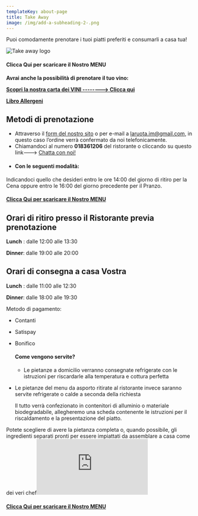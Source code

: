 ```yaml
---
templateKey: about-page
title: Take Away
image: /img/add-a-subheading-2-.png
---
```

Puoi comodamente prenotare i tuoi piatti preferiti e consumarli a casa tua!

![Take away logo](/img/la-ruota-take-away.png)

#### **Clicca Qui per scaricare il Nostro MENU**

[](https://laruotaimperia.com/img/Febbraio2021.pdf)[](https://laruotaimperia.com/img/23gennaio.png)[](https://laruotaimperia.com/img/sospeso.pdf)[](https://laruotaimperia.com/img/menu_gennaio2021.pdf)[](https://laruotaimperia.com/img/menu_gennaio2021)[](https://laruotaimperia.com/news/2020-12-27-capodanno-2020/)[](https://laruotaimperia.com/img/menu_ottobre2020.pdf)**Avrai anche la possibilità di prenotare il tuo vino:**[](https://laruotaimperia.com/news/2020-05-20-carta-dei-vini/)[](https://www.facebook.com/laruotaimperia/photos/a.127917497280895/5199962570076337/)

**[Scopri la nostra carta dei VINI --------> Clicca qui](https://www.facebook.com/laruotaimperia/photos/a.127917497280895/5199962570076337/)**

[](https://www.facebook.com/laruotaimperia/photos/a.127917497280895/5199962570076337/)[](https://laruotaimperia.com/news/2020-05-20-carta-dei-vini/)**[Libro Allergeni](https://laruotaimperia.com/img/Allergeni_ruota.pdf)**

## [](hattps://la_ruota.netlify.com/img/takeawayLa_ruota2.pdf)Metodi di prenotazione

* Attraverso il [form del nostro sito](/contatti) o per e-mail a [](mailto:info@laruotaimperia.com)laruota.im@gmail.com, in questo caso l’ordine verrà confermato da noi telefonicamente.
* Chiamandoci al numero **018361206** del ristorante o cliccando su questo link---> [Chatta con noi!](https://wa.me/39018361206)
* #### Con le seguenti modalità:

Indicandoci quello che desideri entro le ore 14:00 del giorno di ritiro per la Cena oppure entro le 16:00 del giorno precedente per il Pranzo.[](https://laruotaimperia.com/img/menu_ottobre2020.pdf)[](https://laruotaimperia.com/img/menu_gennaio2021.pdf)[](https://laruotaimperia.com/img/sospeso.pdf)[](https://laruotaimperia.com/img/23gennaio.png)[](https://laruotaimperia.com/img/Febbraio2021.pdf)[](https://www.facebook.com/laruotaimperia/photos/a.127917497280895/5199962570076337/)

#### **[Clicca Qui per scaricare il Nostro MENU](https://www.facebook.com/laruotaimperia/photos/a.127917497280895/5199962570076337/)**

## [](https://www.facebook.com/laruotaimperia/photos/a.127917497280895/5199962570076337/)[](https://laruotaimperia.com/img/Febbraio2021.pdf)[](https://laruotaimperia.com/img/23gennaio.png)[](https://laruotaimperia.com/img/sospeso.pdf)[](https://laruotaimperia.com/img/menu_gennaio2021.pdf)[](https://laruotaimperia.com/news/2020-12-27-capodanno-2020/)[](https://laruotaimperia.com/img/menu_ottobre2020.pdf)Orari di ritiro presso il Ristorante previa prenotazione

**Lunch** : dalle 12:00 alle 13:30

**Dinner**: dalle 19:00 alle 20:00

## [](https://laruotaimperia.com/img/menu_ottobre2020.pdf)Orari di consegna a casa Vostra

**Lunch** : dalle 11:00 alle 12:30

**Dinner**: dalle 18:00 alle 19:30

Metodo di pagamento:

* Contanti
* Satispay
* Bonifico

  #### Come vengono servite?

  * Le pietanze a domicilio verranno consegnate refrigerate con le istruzioni per riscardarle alla temperatura e cottura perfetta
* Le pietanze del menu da asporto ritirate al ristorante invece saranno servite refrigerate o calde a seconda della richiesta 

  Il tutto verrà confezionato in contenitori di alluminio o materiale biodegradabile, allegheremo una scheda contenente le istruzioni per il riscaldamento e la presentazione del piatto.

Potete scegliere di avere la pietanza completa o, quando possibile, gli ingredienti separati pronti per essere impiattati da assemblare a casa come dei veri chef![](https://laruotaimperia.com/img/menu_ottobre2020.pdf)[](https://laruotaimperia.com/img/menu_gennaio2021.pdf)[](https://laruotaimperia.com/img/sospeso.pdf)[](https://laruotaimperia.com/img/23gennaio.png)[](https://laruotaimperia.com/img/Febbraio2021.pdf)

#### **[Clicca Qui per scaricare il Nostro MENU](https://www.facebook.com/laruotaimperia/photos/a.127917497280895/5199962570076337/)**
